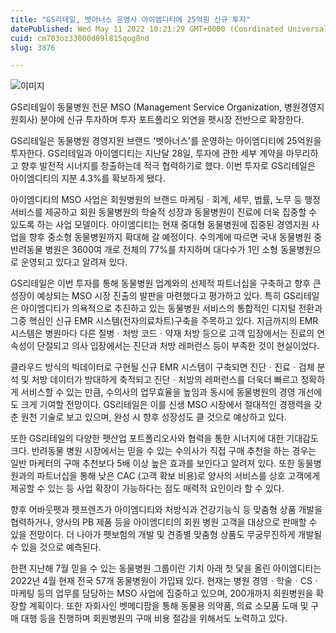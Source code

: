 ```yaml
---
title: "GS리테일, 벳아너스 운영사 아이엠디티에 25억원 신규 투자"
datePublished: Wed May 11 2022 10:21:29 GMT+0000 (Coordinated Universal Time)
cuid: cm703oz33000d09l815qog8nd
slug: 3876

---
```



![이미지](https://cdn.hashnode.com/res/hashnode/image/upload/v1739255288929/961d8cac-8c48-49fc-95e5-e25199b6573e.jpeg)

GS리테일이 동물병원 전문 MSO (Management Service Organization, 병원경영지원회사) 분야에 신규 투자하며 투자 포트폴리오 외연을 펫시장 전반으로 확장한다.

GS리테일은 동물병원 경영지원 브랜드 '벳아너스'를 운영하는 아이엠디티에 25억원을 투자한다. GS리테일과 아이엠디티는 지난달 28일, 투자에 관한 세부 계약을 마무리하고 향후 발전적 시너지를 창출하는데 적극 협력하기로 했다. 이번 투자로 GS리테일은 아이엠디티의 지분 4.3%를 확보하게 됐다.

아이엠디티의 MSO 사업은 회원병원의 브랜드 마케팅ㆍ회계, 세무, 법률, 노무 등 행정서비스를 제공하고 회원 동물병원의 학술적 성장과 동물병원이 진료에 더욱 집중할 수 있도록 하는 사업 모델이다. 아이엠디티는 현재 중대형 동물병원에 집중된 경영지원 사업을 향후 중소형 동물병원까지 확대해 갈 예정이다. 수의계에 따르면 국내 동물병원 중 반려동물 병원은 3600여 개로 전체의 77%를 차지하며 대다수가 1인 소형 동물병원으로 운영되고 있다고 알려져 있다.

GS리테일은 이번 투자를 통해 동물병원 업계와의 선제적 파트너십을 구축하고 향후 큰 성장이 예상되는 MSO 시장 진출의 발판을 마련했다고 평가하고 있다. 특히 GS리테일은 아이엠디티가 의욕적으로 추진하고 있는 동물병원 서비스의 통합적인 디지털 전환과 그중 핵심인 신규 EMR 시스템(전자의료차트)구축을 주목하고 있다. 지금까지의 EMR 시스템은 병원마다 다른 질병ㆍ처방 코드ㆍ약재 처방 등으로 고객 입장에서는 진료의 연속성이 단절되고 의사 입장에서는 진단과 처방 레퍼런스 등이 부족한 것이 현실이었다.

클라우드 방식의 빅데이터로 구현될 신규 EMR 시스템이 구축되면 진단ㆍ진료ㆍ검체 분석 및 처방 데이터가 방대하게 축적되고 진단ㆍ처방의 레퍼런스를 더욱더 빠르고 정확하게 서비스할 수 있는 만큼, 수의사의 업무효율을 높임과 동시에 동물병원의 경영 개선에도 크게 기여할 전망이다. GS리테일은 이를 신생 MSO 시장에서 절대적인 경쟁력을 갖춘 원천 기술로 보고 있으며, 완성 시 향후 성장성도 클 것으로 예상하고 있다.

또한 GS리테일의 다양한 펫산업 포트폴리오사와 협력을 통한 시너지에 대한 기대감도 크다. 반려동물 병원 시장에서는 믿을 수 있는 수의사가 직접 구매 추천을 하는 경우는 일반 마케터의 구매 추천보다 5배 이상 높은 효과를 보인다고 알려져 있다. 또한 동물병원과의 파트너십을 통해 낮은 CAC (고객 확보 비용)로 양사의 서비스를 상호 고객에게 제공할 수 있는 등 사업 확장이 가능하다는 점도 매력적 요인이라 할 수 있다.

향후 어바웃펫과 펫프렌즈가 아이엠디티와 처방식과 건강기능식 등 맞춤형 상품 개발을 협력하거나, 양사의 PB 제품 등을 아이엠디티의 회원 병원 고객을 대상으로 판매할 수 있을 전망이다. 더 나아가 펫보험의 개발 및 견종별 맞춤형 상품도 무궁무진하게 개발될 수 있을 것으로 예측된다.

한편 지난해 7월 믿을 수 있는 동물병원 그룹이란 기치 아래 첫 닻을 올린 아이엠디티는 2022년 4월 현재 전국 57개 동물병원이 가입돼 있다. 현재는 병원 경영ㆍ학술ㆍCSㆍ마케팅 등의 업무를 담당하는 MSO 사업에 집중하고 있으며, 200개까지 회원병원을 확장할 계획이다. 또한 자회사인 벳메디팜을 통해 동물용 의약품, 의료 소모품 도매 및 구매 대행 등을 진행하며 회원병원의 구매 비용 절감을 위해서도 노력하고 있다.